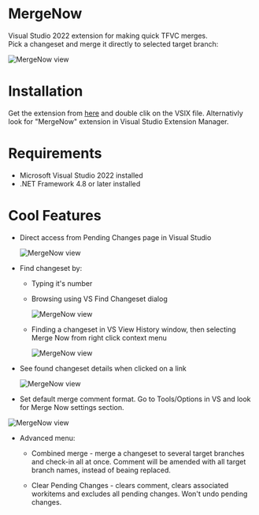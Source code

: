 # MergeNow
Visual Studio 2022 extension for making quick TFVC merges.\
Pick a changeset and merge it directly to selected target branch:

![MergeNow view](https://github.com/kamil-wachala/MergeNow/blob/main/docs/MergeNowView.png)

# Installation
Get the extension from [here](https://marketplace.visualstudio.com/items?itemName=KamilWachala.MergeNow10) and double clik on the VSIX file.
Alternativly look for "MergeNow" extension in Visual Studio Extension Manager.

# Requirements
* Microsoft Visual Studio 2022 installed
* .NET Framework 4.8 or later installed

# Cool Features
* Direct access from Pending Changes page in Visual Studio
  
  ![MergeNow view](https://github.com/kamil-wachala/MergeNow/blob/main/docs/PendingChanges.png)

* Find changeset by:
  
  * Typing it's number
    
  * Browsing using VS Find Changeset dialog
    
     ![MergeNow view](https://github.com/kamil-wachala/MergeNow/blob/main/docs/FindChangeset.png)
    
  * Finding a changeset in VS View History window, then selecting Merge Now from right click context menu
    
    ![MergeNow view](https://github.com/kamil-wachala/MergeNow/blob/main/docs/History.png)
    
* See found changeset details when clicked on a link
  
   ![MergeNow view](https://github.com/kamil-wachala/MergeNow/blob/main/docs/ChangesetDetails.png)
  
* Set default merge comment format. Go to Tools/Options in VS and look for Merge Now settings section.
  
![MergeNow view](https://github.com/kamil-wachala/MergeNow/blob/main/docs/Settings.png)

* Advanced menu:
  
  * Combined merge - merge a changeset to several target branches and check-in all at once. Comment will be amended with all target branch names, instead of beaing replaced.
    
  * Clear Pending Changes - clears comment, clears associated workitems and excludes all pending changes. Won't undo pending changes.
